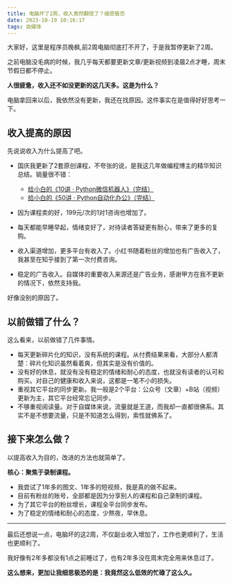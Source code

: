 ```yaml
---
title: 电脑坏了2周，收入竟然翻倍了？细思极恐
date: 2023-10-19 10:16:17
tags: 自媒体
---
```



大家好，这里是程序员晚枫,前2周电脑彻底打不开了，于是我暂停更新了2周。

之前电脑没毛病的时候，我几乎每天都要更新文章/更新视频到凌晨2点才睡，周末节假日都不停止。

**人很疲惫，收入还不如没更新的这几天多。这是为什么？**

电脑拿回来以后，我依然没有更新，我还在找原因。这件事实在是值得好好思考一下。

## 收入提高的原因

先说说收入为什么提高了吧。

- 国庆我更新了2套原创课程，不夸张的说，是我这几年做编程博主的精华知识总结。销量很不错：
  - [给小白的《10讲 · Python微信机器人》（完结）](https://www.python-office.com/course-002/10-PyOfficeRobot/10-PyOfficeRobot.html)
  - [给小白的《50讲 · Python自动化办公》（完结）](https://www.python-office.com/course/50-python-office.html)

- 因为课程卖的好，199元/次的1对1咨询也增加了。
- 每天都能早睡早起，情绪变好了，对待读者答疑更有耐心，带来了更多的复购。
- 收入渠道增加，更多平台有收入了。小红书随着粉丝的增加也有广告收入了，我甚至在知乎接到了第一次付费咨询。
- 稳定的广告收入。自媒体的重要收入来源还是广告业务，感谢甲方在我不更新的情况下，依然支持我。

好像没别的原因了。

## 以前做错了什么？

这么看来，以前做错了几件事情。

- 每天更新碎片化的知识，没有系统的课程。从付费结果来看，大部分人都清楚：碎片化知识虽然看着爽，但其实是没有价值的。
- 没有好的休息，就没有没有稳定的情绪和耐心的态度，也就没有读者的认可和购买。对自己的健康和收入来说，这都是一笔不小的损失。
- 重视其它平台的同步更新。我一般是2个平台：公众号（文章）+B站（视频）更新为主，其它平台经常忘记同步。
- 不够重视阅读量。对于自媒体来说，流量就是王道，而我却一直都很佛系。其实不是不想要流量，只是不知道怎么得到，索性就佛系了。


## 接下来怎么做？

以提高收入为目的，改进的方法也就简单了。

**核心：聚焦于录制课程。**

- 我尝试了1年多的图文、1年多的短视频，我是真的做不起来。
- 目前有粉丝的账号，全部都是因为分享别人的课程和自己录制的课程。
- 为了其它平台的粉丝增长，课程全平台同步发布。
- 为了稳定的情绪和耐心的态度，少熬夜，早休息。


----

最后还想说一点，电脑坏的这2周，不仅副业收入增加了，工作也更顺利了，生活也更顺利了。

我好像有2年多都没有1点之前睡过了，也有2年多没在周末完全用来休息过了。

**这么想来，更加让我细思极恐的是：我竟然这么低效的忙碌了这么久。**











